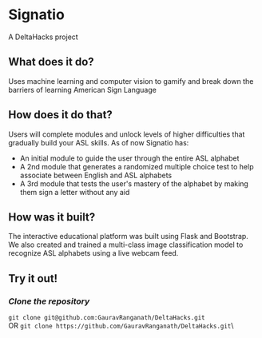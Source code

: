# Signatio
A DeltaHacks project

## What does it do?
Uses machine learning and computer vision to gamify and break down the barriers of learning American Sign Language

## How does it do that?
Users will complete modules and unlock levels of higher difficulties that gradually build your ASL skills.
As of now Signatio has:
- An initial module to guide the user through the entire ASL alphabet
- A 2nd module that generates a randomized multiple choice test to help associate between English and ASL alphabets
- A 3rd module that tests the user's mastery of the alphabet by making them sign a letter without any aid

## How was it built?
The interactive educational platform was built using Flask and Bootstrap. We also created and trained a multi-class image classification model to recognize ASL alphabets using a live webcam feed.

## Try it out!

### _Clone the repository_
`git clone git@github.com:GauravRanganath/DeltaHacks.git`\
OR
`git clone https://github.com/GauravRanganath/DeltaHacks.git`\